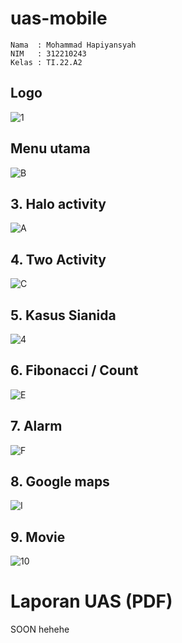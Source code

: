 # uas-mobile

```
Nama  : Mohammad Hapiyansyah
NIM   : 312210243
Kelas : TI.22.A2
```

##  Logo

![1](media/1.jpg)

##  Menu utama

![B](media/B.png)

## 3. Halo activity

![A](media/A.png)

## 4. Two Activity

![C](media/C.jpg)

## 5. Kasus Sianida

![4](media/4.jpg)

## 6. Fibonacci / Count

![E](media/E.jpg)

## 7. Alarm

![F](media/F.jpg)

## 8. Google maps

![I](media/I.jpg)
 
## 9. Movie

![10](media/10.jpg)

# Laporan UAS (PDF)

SOON hehehe
